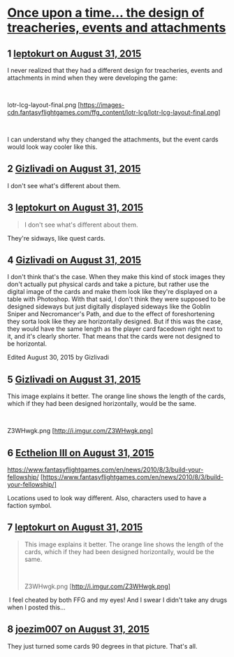 # [Once upon a time... the design of treacheries, events and attachments](https://community.fantasyflightgames.com/topic/186690-once-upon-a-time-the-design-of-treacheries-events-and-attachments/)

## 1 [leptokurt on August 31, 2015](https://community.fantasyflightgames.com/topic/186690-once-upon-a-time-the-design-of-treacheries-events-and-attachments/?do=findComment&comment=1764373)

I never realized that they had a different design for treacheries, events and attachments in mind when they were developing the game:

 

lotr-lcg-layout-final.png [https://images-cdn.fantasyflightgames.com/ffg_content/lotr-lcg/lotr-lcg-layout-final.png]

 

I can understand why they changed the attachments, but the event cards would look way cooler like this.

## 2 [Gizlivadi on August 31, 2015](https://community.fantasyflightgames.com/topic/186690-once-upon-a-time-the-design-of-treacheries-events-and-attachments/?do=findComment&comment=1764384)

I don't see what's different about them.

## 3 [leptokurt on August 31, 2015](https://community.fantasyflightgames.com/topic/186690-once-upon-a-time-the-design-of-treacheries-events-and-attachments/?do=findComment&comment=1764385)

> I don't see what's different about them.

They're sidways, like quest cards.

## 4 [Gizlivadi on August 31, 2015](https://community.fantasyflightgames.com/topic/186690-once-upon-a-time-the-design-of-treacheries-events-and-attachments/?do=findComment&comment=1764398)

I don't think that's the case. When they make this kind of stock images they don't actually put physical cards and take a picture, but rather use the digital image of the cards and make them look like they're displayed on a table with Photoshop. With that said, I don't think they were supposed to be designed sideways but just digitally displayed sideways like the Goblin Sniper and Necromancer's Path, and due to the effect of foreshortening they sorta look like they are horizontally designed. But if this was the case, they would have the same length as the player card facedown right next to it, and it's clearly shorter. That means that the cards were not designed to be horizontal.

Edited August 30, 2015 by Gizlivadi

## 5 [Gizlivadi on August 31, 2015](https://community.fantasyflightgames.com/topic/186690-once-upon-a-time-the-design-of-treacheries-events-and-attachments/?do=findComment&comment=1764408)

This image explains it better. The orange line shows the length of the cards, which if they had been designed horizontally, would be the same.

 

Z3WHwgk.png [http://i.imgur.com/Z3WHwgk.png]

## 6 [Ecthelion III on August 31, 2015](https://community.fantasyflightgames.com/topic/186690-once-upon-a-time-the-design-of-treacheries-events-and-attachments/?do=findComment&comment=1764553)

https://www.fantasyflightgames.com/en/news/2010/8/3/build-your-fellowship/ [https://www.fantasyflightgames.com/en/news/2010/8/3/build-your-fellowship/]

Locations used to look way different. Also, characters used to have a faction symbol.

## 7 [leptokurt on August 31, 2015](https://community.fantasyflightgames.com/topic/186690-once-upon-a-time-the-design-of-treacheries-events-and-attachments/?do=findComment&comment=1765027)

> This image explains it better. The orange line shows the length of the cards, which if they had been designed horizontally, would be the same.
> 
>  
> 
> Z3WHwgk.png [http://i.imgur.com/Z3WHwgk.png]

 I feel cheated by both FFG and my eyes! And I swear I didn't take any drugs when I posted this...

## 8 [joezim007 on August 31, 2015](https://community.fantasyflightgames.com/topic/186690-once-upon-a-time-the-design-of-treacheries-events-and-attachments/?do=findComment&comment=1766104)

They just turned some cards 90 degrees in that picture. That's all.

